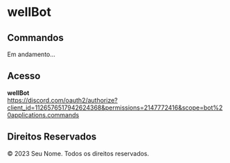 # wellBot

## Commandos
Em andamento...

## Acesso

<b>wellBot</b><br>
https://discord.com/oauth2/authorize?client_id=1126576517942624368&permissions=2147772416&scope=bot%20applications.commands

## Direitos Reservados
© 2023 Seu Nome. Todos os direitos reservados.